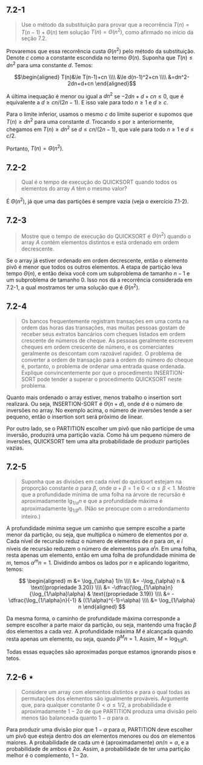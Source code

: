 ## 7.2-1

> Use o método da substituição para provar que a recorrência $T(n) = T(n - 1) + \Theta(n)$ tem solução $T(n) = \Theta(n^2)$, como afirmado no início da seção 7.2.

Provaremos que essa recorrência custa $\Theta(n^2)$ pelo método da substituição. Denote $c$ como a constante escondida no termo $\Theta(n)$. Suponha que $T(n)\le dn^2$ para uma constante $d$. Temos:

$$\begin{aligned}
T(n)&\le T(n-1)+cn \\\\
&\le d(n-1)^2+cn \\\\
&=dn^2-2dn+d+cn
\end{aligned}$$

A última inequação é menor ou igual a $dn^2$ se $-2dn+d+cn\le 0$, que é equivalente a $d\ge cn/(2n-1)$. E isso vale para todo $n\ge 1$ e $d\ge c$.

Para o limite inferior, usamos o mesmo $c$ do limite superior e supomos que $T(n)\ge dn^2$ para uma constante $d$. Trocando $\le$ por $\ge$ anteriormente, chegamos em $T(n)\ge dn^2$ se $d\le cn/(2n-1)$, que vale para todo $n\ge 1$ e $d\le c/2$.

Portanto, $T(n)=\Theta(n^2)$.

## 7.2-2

> Qual é o tempo de execução do $\text{QUICKSORT}$ quando todos os elementos do array $A$ têm o mesmo valor?

É $\Theta(n^2)$, já que uma das partições é sempre vazia (veja o exercício 7.1-2).

## 7.2-3

> Mostre que o tempo de execução do $\text{QUICKSORT}$ é $\Theta(n^2)$ quando o array $A$ contém elementos distintos e está ordenado em ordem decrescente.

Se o array já estiver ordenado em ordem decrescente, então o elemento pivô é menor que todos os outros elementos. A etapa de partição leva tempo $\Theta(n)$, e então deixa você com um subproblema de tamanho $n - 1$ e um subproblema de tamanho $0$. Isso nos dá a recorrência considerada em 7.2-1, a qual mostramos ter uma solução que é $\Theta(n^2)$.

## 7.2-4

> Os bancos frequentemente registram transações em uma conta na ordem das horas das transações, mas muitas pessoas gostam de receber seus extratos bancários com cheques listados em ordem crescente de números de cheque. As pessoas geralmente escrevem cheques em ordem crescente de número, e os comerciantes geralmente os descontam com razoável rapidez. O problema de converter a ordem de transação para a ordem do número do cheque é, portanto, o problema de ordenar uma entrada quase ordenada. Explique convincentemente por que o procedimento $\text{INSERTION-SORT}$ pode tender a superar o procedimento $\text{QUICKSORT}$ neste problema.

Quanto mais ordenado o array estiver, menos trabalho o insertion sort realizará. Ou seja, $\text{INSERTION-SORT}$ é $\Theta(n + d)$, onde $d$ é o número de inversões no array. No exemplo acima, o número de inversões tende a ser pequeno, então o insertion sort será próximo de linear.

Por outro lado, se o $\text{PARTITION}$ escolher um pivô que não participe de uma inversão, produzirá uma partição vazia. Como há um pequeno número de inversões, $\text{QUICKSORT}$ tem uma alta probabilidade de produzir partições vazias.

## 7.2-5

> Suponha que as divisões em cada nível do quicksort estejam na proporção constante $\alpha$ para $\beta$, onde $\alpha + \beta = 1$ e $0 < \alpha \leq \beta < 1$. Mostre que a profundidade mínima de uma folha na árvore de recursão é aproximadamente $\lg_{1/\alpha} n$ e que a profundidade máxima é aproximadamente $\lg_{1/\beta} n$. (Não se preocupe com o arredondamento inteiro.)

A profundidade mínima segue um caminho que sempre escolhe a parte menor da partição, ou seja, que multiplica o número de elementos por $\alpha$. Cada nível de recursão reduz o número de elementos de $n$ para $\alpha n$, e $i$ níveis de recursão reduzem o número de elementos para $\alpha^i n$. Em uma folha, resta apenas um elemento, então em uma folha de profundidade mínima de $m$, temos $\alpha^m n = 1$. Dividindo ambos os lados por $n$ e aplicando logaritmo, temos:

$$
\begin{aligned}
m &= \log_{\alpha} 1/n \\\\
 &= -\log_{\alpha} n & \text{(propriedade 3.20)} \\\\
 &= -\dfrac{\log_{1/\alpha}n}{\log_{1/\alpha}\alpha} & \text{(propriedade 3.19)} \\\\
 &= -\dfrac{\log_{1/\alpha}n}{-1} & ((1/\alpha)^{-1}=\alpha) \\\\
 &= \log_{1/\alpha} n
\end{aligned}
$$

Da mesma forma, o caminho de profundidade máxima corresponde a sempre escolher a parte maior da partição, ou seja, mantendo uma fração $\beta$ dos elementos a cada vez. A profundidade máxima $M$ é alcançada quando resta apenas um elemento, ou seja, quando $\beta^M n = 1$. Assim, $M = \log_{1/\beta} n$.

Todas essas equações são aproximadas porque estamos ignorando pisos e tetos.

## 7.2-6 $\star$

> Considere um array com elementos distintos e para o qual todas as permutações dos elementos são igualmente prováveis. Argumente que, para qualquer constante $0 < \alpha \leq 1/2$, a probabilidade é aproximadamente $1 - 2\alpha$ de que $\text{PARTITION}$ produza uma divisão pelo menos tão balanceada quanto $1 - \alpha$ para $\alpha$.

Para produzir uma divisão pior que $1 - \alpha$ para $\alpha$, $\text{PARTITION}$ deve escolher um pivô que esteja dentro dos $\alpha n$ elementos menores ou dos $\alpha n$ elementos maiores. A probabilidade de cada um é (aproximadamente) $\alpha n / n = \alpha$, e a probabilidade de ambos é $2\alpha$. Assim, a probabilidade de ter uma partição melhor é o complemento, $1 - 2\alpha$.